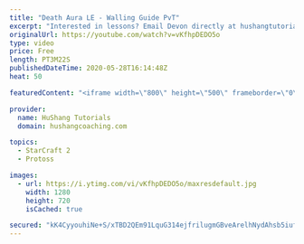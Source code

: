 ```yaml
---
title: "Death Aura LE - Walling Guide PvT"
excerpt: "Interested in lessons? Email Devon directly at hushangtutorials@outlook.com ------------------------------------------------------------------------------------------------------- Want to support HuShang Tutorials directly? Patreon is a website where you can contribute a monthly donation that will help"
originalUrl: https://youtube.com/watch?v=vKfhpDEDO5o
type: video
price: Free
length: PT3M22S
publishedDateTime: 2020-05-28T16:14:48Z
heat: 50

featuredContent: "<iframe width=\"800\" height=\"500\" frameborder=\"0\" src=\"https://www.youtube.com/embed/vKfhpDEDO5o\" allow=\"accelerometer; autoplay; encrypted-media; gyroscope; picture-in-picture\" allowfullscreen></iframe>"

provider:
  name: HuShang Tutorials
  domain: hushangcoaching.com

topics:
  - StarCraft 2
  - Protoss

images:
  - url: https://i.ytimg.com/vi/vKfhpDEDO5o/maxresdefault.jpg
    width: 1280
    height: 720
    isCached: true

secured: "kK4CyyouhiNe+S/xTBD2QEm91LquG314ejfrilugmGBveArelhNydAhsb5iufNXgGrO9W/WCCxMdca+eyo/5mejAjjJkedQn0sAFlb0bfZrWBmGgOloK5MW8/KsJbw5dJPyB7Ot3kWjmyIGiNGQzvho9bOGIPQYftVPPro9tSVfoFPqF5ASJ1dK/mw1ZpbKNn6ln6yS5U3l/GzLd+JnqHFZ15FVfPmbpEMJ1pVkoDYyDAg1am7Tln/k45Frzo1Sk1E6UEfMtaVPrOTeha3Xc7Eqzjvk7QT4uBu/48a6k6thbUw3xd6Tlt/jaBDvwYQtxzszYALpwmheq1XGVqxlH4XdWklbkuswnDeWTG/NtAh6lkddyDB/D5J4cLvJv+AnJNZUZsxmnpMVWOPOCW43KxvUSevge/HfrLK2d3E490gM=;yyhLWUTrbwO9zVgE4DgT6Q=="
---
```


